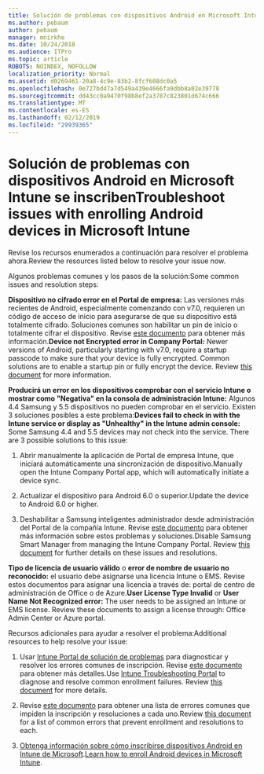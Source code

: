 ```yaml
---
title: Solución de problemas con dispositivos Android en Microsoft Intune se inscriben
ms.author: pebaum
author: pebaum
manager: mnirkhe
ms.date: 10/24/2018
ms.audience: ITPro
ms.topic: article
ROBOTS: NOINDEX, NOFOLLOW
localization_priority: Normal
ms.assetid: d0269461-20a8-4c9e-83b2-8fcf608dc0a5
ms.openlocfilehash: 0e727bd47a7d549a439e4666fa9dbb8a02e39778
ms.sourcegitcommit: dd43cc0a9470f98b8ef2a3787c823801d674c666
ms.translationtype: MT
ms.contentlocale: es-ES
ms.lasthandoff: 02/12/2019
ms.locfileid: "29939365"
---
```

# <a name="troubleshoot-issues-with-enrolling-android-devices-in-microsoft-intune"></a><span data-ttu-id="020a2-102">Solución de problemas con dispositivos Android en Microsoft Intune se inscriben</span><span class="sxs-lookup"><span data-stu-id="020a2-102">Troubleshoot issues with enrolling Android devices in Microsoft Intune</span></span>

<span data-ttu-id="020a2-103">Revise los recursos enumerados a continuación para resolver el problema ahora.</span><span class="sxs-lookup"><span data-stu-id="020a2-103">Review the resources listed below to resolve your issue now.</span></span>
  
<span data-ttu-id="020a2-104">Algunos problemas comunes y los pasos de la solución:</span><span class="sxs-lookup"><span data-stu-id="020a2-104">Some common issues and resolution steps:</span></span>
  
 <span data-ttu-id="020a2-p101">**Dispositivo no cifrado error en el Portal de empresa:** Las versiones más recientes de Android, especialmente comenzando con v7.0, requieren un código de acceso de inicio para asegurarse de que su dispositivo está totalmente cifrado. Soluciones comunes son habilitar un pin de inicio o totalmente cifrar el dispositivo. Revise [este documento](https://docs.microsoft.com/intune-user-help/your-device-appears-encrypted-but-cp-says-otherwise-android) para obtener más información.</span><span class="sxs-lookup"><span data-stu-id="020a2-p101">**Device not Encrypted error in Company Portal:** Newer versions of Android, particularly starting with v7.0, require a startup passcode to make sure that your device is fully encrypted. Common solutions are to enable a startup pin or fully encrypt the device. Review [this document](https://docs.microsoft.com/intune-user-help/your-device-appears-encrypted-but-cp-says-otherwise-android) for more information.</span></span> 
  
 <span data-ttu-id="020a2-p102">**Producirá un error en los dispositivos comprobar con el servicio Intune o mostrar como "Negativa" en la consola de administración Intune:** Algunos 4.4 Samsung y 5.5 dispositivos no pueden comprobar en el servicio. Existen 3 soluciones posibles a este problema:</span><span class="sxs-lookup"><span data-stu-id="020a2-p102">**Devices fail to check in with the Intune service or display as "Unhealthy" in the Intune admin console:** Some Samsung 4.4 and 5.5 devices may not check into the service. There are 3 possible solutions to this issue:</span></span> 
  
1. <span data-ttu-id="020a2-110">Abrir manualmente la aplicación de Portal de empresa Intune, que iniciará automáticamente una sincronización de dispositivo.</span><span class="sxs-lookup"><span data-stu-id="020a2-110">Manually open the Intune Company Portal app, which will automatically initiate a device sync.</span></span>
    
2. <span data-ttu-id="020a2-111">Actualizar el dispositivo para Android 6.0 o superior.</span><span class="sxs-lookup"><span data-stu-id="020a2-111">Update the device to Android 6.0 or higher.</span></span>
    
3. <span data-ttu-id="020a2-p103">Deshabilitar a Samsung inteligentes administrador desde administración del Portal de la compañía Intune. Revise [este documento](https://docs.microsoft.com/intune-classic/troubleshoot/troubleshoot-device-enrollment-in-intune#devices-fail-to-check-in-with-the-intune-service-and-display-as-unhealthy-in-the-intune-admin-console) para obtener más información sobre estos problemas y soluciones.</span><span class="sxs-lookup"><span data-stu-id="020a2-p103">Disable Samsung Smart Manager from managing the Intune Company Portal. Review [this document](https://docs.microsoft.com/intune-classic/troubleshoot/troubleshoot-device-enrollment-in-intune#devices-fail-to-check-in-with-the-intune-service-and-display-as-unhealthy-in-the-intune-admin-console) for further details on these issues and resolutions.</span></span> 
    
 <span data-ttu-id="020a2-p104">**Tipo de licencia de usuario válido** o **error de nombre de usuario no reconocido:** el usuario debe asignarse una licencia Intune o EMS. Revise estos documentos para asignar una licencia a través de: portal de centro de administración de Office o de Azure.</span><span class="sxs-lookup"><span data-stu-id="020a2-p104">**User License Type Invalid** or **User Name Not Recognized error:** The user needs to be assigned an Intune or EMS license. Review these documents to assign a license through: Office Admin Center or Azure portal.</span></span> 
  
<span data-ttu-id="020a2-116">Recursos adicionales para ayudar a resolver el problema:</span><span class="sxs-lookup"><span data-stu-id="020a2-116">Additional resources to help resolve your issue:</span></span>
  
1. <span data-ttu-id="020a2-p105">Usar [Intune Portal de solución de problemas](https://devicemanagement.microsoft.com/#blade/Microsoft_Intune_DeviceSettings/TroubleshootBlade) para diagnosticar y resolver los errores comunes de inscripción. Revise [este documento](https://docs.microsoft.com/intune/help-desk-operators) para obtener más detalles.</span><span class="sxs-lookup"><span data-stu-id="020a2-p105">Use [Intune Troubleshooting Portal](https://devicemanagement.microsoft.com/#blade/Microsoft_Intune_DeviceSettings/TroubleshootBlade) to diagnose and resolve common enrollment failures. Review [this document](https://docs.microsoft.com/intune/help-desk-operators) for more details.</span></span> 
    
2. <span data-ttu-id="020a2-119">Revise [este documento](https://docs.microsoft.com/intune-classic/Troubleshoot/troubleshoot-device-enrollment-in-intune) para obtener una lista de errores comunes que impiden la inscripción y resoluciones a cada uno.</span><span class="sxs-lookup"><span data-stu-id="020a2-119">Review [this document](https://docs.microsoft.com/intune-classic/Troubleshoot/troubleshoot-device-enrollment-in-intune) for a list of common errors that prevent enrollment and resolutions to each.</span></span> 
    
3. <span data-ttu-id="020a2-120">[Obtenga información sobre cómo inscribirse dispositivos Android en Intune de Microsoft](https://docs.microsoft.com/intune/android-enroll).</span><span class="sxs-lookup"><span data-stu-id="020a2-120">[Learn how to enroll Android devices in Microsoft Intune](https://docs.microsoft.com/intune/android-enroll).</span></span>
    

